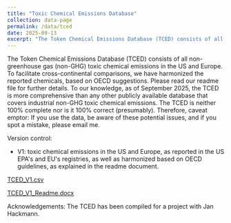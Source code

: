 ```yaml
---
title: "Toxic Chemical Emissions Database"
collection: data-page
permalink: /data/tced
date: 2025-09-13
excerpt: "The Token Chemical Emissions Database (TCED) consists of all non-greenhouse gas (non-GHG) toxic chemical emissions in the US and Europe. To facilitate cross-continental comparisons, we have harmonized the reported chemicals, based on OECD suggestions."
---
```


The Token Chemical Emissions Database (TCED) consists of all non-greenhouse gas (non-GHG) toxic chemical emissions in the US and Europe. To facilitate cross-continental comparisons, we have harmonized the reported chemicals, based on OECD suggestions. Please read our readme file for further details. To our knowledge, as of September 2025, the TCED is more comprehensive than any other publicly available database that covers industrial non-GHG toxic chemical emissions. The TCED is neither 100% complete nor is it 100% correct (presumably). Therefore, caveat emptor: If you use the data, be aware of these potential issues, and if you spot a mistake, please email me.

Version control:
- V1: toxic chemical emissions in the US and Europe, as reported in the US EPA's and EU's registries, as well as harmonized based on OECD guidelines, as explained in the readme document.
 
[TCED_V1.csv](/files/tced_v1.csv)

[TCED_V1_Readme.docx](/files/tced_v1_readme.docx)

Acknowledgements: The TCED has been compiled for a project with Jan Hackmann.
